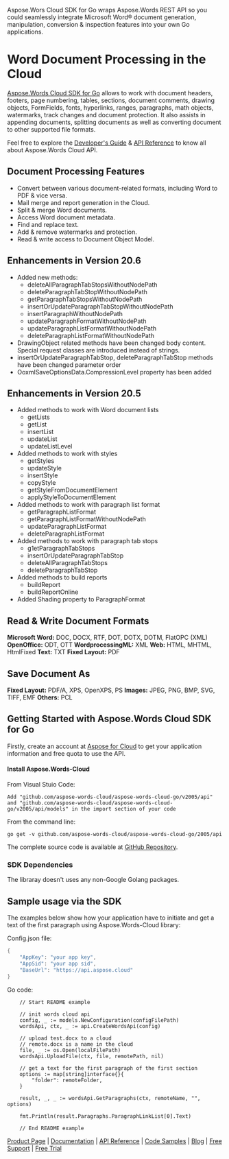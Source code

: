 Aspose.Wors Cloud SDK for Go wraps Aspose.Words REST API so you could seamlessly integrate Microsoft Word® document generation, manipulation, conversion & inspection features into your own Go applications.

# Word Document Processing in the Cloud

[Aspose.Words Cloud SDK for Go](https://products.aspose.cloud/words/go) allows to work with document headers, footers, page numbering, tables, sections, document comments, drawing objects, FormFields, fonts, hyperlinks, ranges, paragraphs, math objects, watermarks, track changes and document protection. It also assists in appending documents, splitting documents as well as converting document to other supported file formats. 

Feel free to explore the [Developer's Guide](https://docs.aspose.cloud/display/wordscloud/Developer+Guide) & [API Reference](https://apireference.aspose.cloud/words/) to know all about Aspose.Words Cloud API. 

## Document Processing Features

- Convert between various document-related formats, including Word to PDF & vice versa.
- Mail merge and report generation in the Cloud.
- Split & merge Word documents.
- Access Word document metadata.
- Find and replace text.
- Add & remove watermarks and protection.
- Read & write access to Document Object Model.

## Enhancements in Version 20.6

- Added new methods:
  - deleteAllParagraphTabStopsWithoutNodePath
  - deleteParagraphTabStopWithoutNodePath
  - getParagraphTabStopsWithoutNodePath
  - insertOrUpdateParagraphTabStopWithoutNodePath
  - insertParagraphWithoutNodePath
  - updateParagraphFormatWithoutNodePath
  - updateParagraphListFormatWithoutNodePath
  - deleteParagraphListFormatWithoutNodePath
- DrawingObject related methods have been changed body content. Special request classes are introduced instead of strings.
- insertOrUpdateParagraphTabStop, deleteParagraphTabStop methods have been changed parameter order
- OoxmlSaveOptionsData.CompressionLevel property has been added

## Enhancements in Version 20.5

- Added methods to work with Word document lists
  - getLists
  - getList
  - insertList
  - updateList
  - updateListLevel
- Added methods to work with styles
  - getStyles
  - updateStyle
  - insertStyle
  - copyStyle
  - getStyleFromDocumentElement
  - applyStyleToDocumentElement
- Added methods to work with paragraph list format
  - getParagraphListFormat
  - getParagraphListFormatWithoutNodePath
  - updateParagraphListFormat
  - deleteParagraphListFormat
- Added methods to work with paragraph tab stops
  - g1etParagraphTabStops
  - insertOrUpdateParagraphTabStop
  - deleteAllParagraphTabStops
  - deleteParagraphTabStop
- Added methods to build reports
  - buildReport
  - buildReportOnline
- Added Shading property to ParagraphFormat

## Read & Write Document Formats

**Microsoft Word:** DOC, DOCX, RTF, DOT, DOTX, DOTM, FlatOPC (XML)
**OpenOffice:** ODT, OTT
**WordprocessingML:** XML
**Web:** HTML, MHTML, HtmlFixed
**Text:** TXT
**Fixed Layout:** PDF

## Save Document As

**Fixed Layout:** PDF/A, XPS, OpenXPS, PS
**Images:** JPEG, PNG, BMP, SVG, TIFF, EMF
**Others:** PCL

## Getting Started with Aspose.Words Cloud SDK for Go

Firstly, create an account at [Aspose for Cloud](https://dashboard.aspose.cloud/#/apps) to get your application information and free quota to use the API. 

#### Install Aspose.Words-Cloud

From Visual Stuio Code:

	Add "github.com/aspose-words-cloud/aspose-words-cloud-go/v2005/api" and "github.com/aspose-words-cloud/aspose-words-cloud-go/v2005/api/models" in the import section of your code

From the command line:

	go get -v github.com/aspose-words-cloud/aspose-words-cloud-go/2005/api

The complete source code is available at [GitHub Repository](https://github.com/aspose-words-cloud/aspose-words-cloud-go).

### SDK Dependencies

The libraray doesn't uses any non-Google Golang packages.

## Sample usage via the SDK

The examples below show how your application have to initiate and get a text of the first paragraph using Aspose.Words-Cloud library:

Config.json file:
```csharp
{
	"AppKey": "your app key",
	"AppSid": "your app sid",
	"BaseUrl": "https://api.aspose.cloud"
} 
```
Go code:

```
	// Start README example

	// init words cloud api
	config, _ := models.NewConfiguration(configFilePath)
	wordsApi, ctx, _ := api.CreateWordsApi(config)

	// upload test.docx to a cloud
	// remote.docx is a name in the cloud
	file, _ := os.Open(localFilePath)
	wordsApi.UploadFile(ctx, file, remotePath, nil)

	// get a text for the first paragraph of the first section
	options := map[string]interface{}{
		"folder": remoteFolder,
	}

	result, _, _ := wordsApi.GetParagraphs(ctx, remoteName, "", options)

	fmt.Println(result.Paragraphs.ParagraphLinkList[0].Text)

	// End README example
```

[Product Page](https://products.aspose.cloud/words/go) | [Documentation](https://docs.aspose.cloud/display/wordscloud/Home) | [API Reference](https://apireference.aspose.cloud/words/) | [Code Samples](https://github.com/aspose-words-cloud/aspose-words-cloud-go) | [Blog](https://blog.aspose.cloud/category/words/) | [Free Support](https://forum.aspose.cloud/c/words) | [Free Trial](https://dashboard.aspose.cloud/#/apps)
